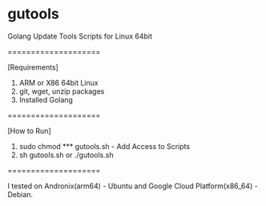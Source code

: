# gutools
Golang Update Tools Scripts for Linux 64bit

====================

[Requirements]
1. ARM or X86 64bit Linux
2. git, wget, unzip packages
3. Installed Golang

====================

[How to Run]
1. sudo chmod *** gutools.sh - Add Access to Scripts
2. sh gutools.sh or ./gutools.sh

====================

I tested on Andronix(arm64) - Ubuntu and Google Cloud Platform(x86_64) - Debian.

